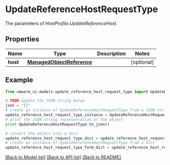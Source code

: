 # UpdateReferenceHostRequestType

The parameters of *HostProfile.UpdateReferenceHost*. 

## Properties
Name | Type | Description | Notes
------------ | ------------- | ------------- | -------------
**host** | [**ManagedObjectReference**](ManagedObjectReference.md) |  | [optional] 

## Example

```python
from vmware_vi.models.update_reference_host_request_type import UpdateReferenceHostRequestType

# TODO update the JSON string below
json = "{}"
# create an instance of UpdateReferenceHostRequestType from a JSON string
update_reference_host_request_type_instance = UpdateReferenceHostRequestType.from_json(json)
# print the JSON string representation of the object
print UpdateReferenceHostRequestType.to_json()

# convert the object into a dict
update_reference_host_request_type_dict = update_reference_host_request_type_instance.to_dict()
# create an instance of UpdateReferenceHostRequestType from a dict
update_reference_host_request_type_form_dict = update_reference_host_request_type.from_dict(update_reference_host_request_type_dict)
```
[[Back to Model list]](../README.md#documentation-for-models) [[Back to API list]](../README.md#documentation-for-api-endpoints) [[Back to README]](../README.md)


